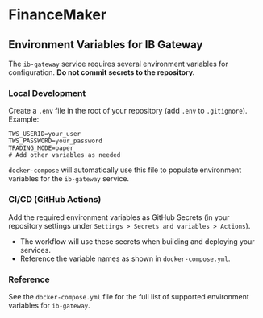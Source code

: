 # FinanceMaker

## Environment Variables for IB Gateway

The `ib-gateway` service requires several environment variables for configuration. **Do not commit secrets to the repository.**

### Local Development
Create a `.env` file in the root of your repository (add `.env` to `.gitignore`). Example:

```
TWS_USERID=your_user
TWS_PASSWORD=your_password
TRADING_MODE=paper
# Add other variables as needed
```

`docker-compose` will automatically use this file to populate environment variables for the `ib-gateway` service.

### CI/CD (GitHub Actions)
Add the required environment variables as GitHub Secrets (in your repository settings under `Settings > Secrets and variables > Actions`).

- The workflow will use these secrets when building and deploying your services.
- Reference the variable names as shown in `docker-compose.yml`.

### Reference
See the `docker-compose.yml` file for the full list of supported environment variables for `ib-gateway`.

